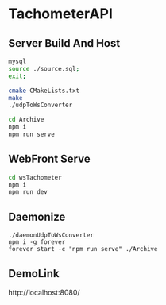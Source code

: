 # TachometerAPI

## Server Build And Host
```bash
mysql
source ./source.sql;
exit;

cmake CMakeLists.txt
make
./udpToWsConverter

cd Archive
npm i
npm run serve
```

## WebFront Serve
```bash
cd wsTachometer
npm i
npm run dev
```

## Daemonize
```
./daemonUdpToWsConverter
npm i -g forever
forever start -c "npm run serve" ./Archive
```

## DemoLink
http://localhost:8080/
